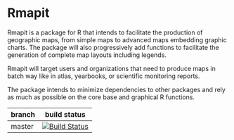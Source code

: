Rmapit
======

Rmapit is a package for R that intends to facilitate the production of geographic maps, from simple maps to advanced maps embedding graphic charts. The package will also progressively add functions to facilitate the generation of complete map layouts including legends.

Rmapit will target users and organizations that need to produce maps in batch way like in atlas, yearbooks, or scientific monitoring reports.

The package intends to minimize dependencies to other packages and rely as much as possible on the core base and graphical R functions.

branch | build status
-------|-------------
master | [![Build Status](https://travis-ci.org/eblondel/Rmapit.svg?branch=master)](https://travis-ci.org/eblondel/Rmapit.svg?branch=master)
